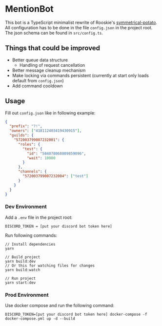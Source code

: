 # MentionBot

This bot is a TypeScript minimalist rewrite of Rooskie's
[symmetrical-potato](https://github.com/GalaxySH/symmetrical-potato). All configuration has to be
done in the file `config.json` in the project root. The json schema can be found in `src/config.ts`.

## Things that could be improved

- Better queue data structure
  - Handling of request cancellation
- Better message cleanup mechanism
- Make locking via commands persistent (currently at start only loads default from `config.json`)
- Add command cooldown

## Usage

Fill out `config.json` like in following example:

```json
{
  "prefix": "?!",
  "owners": ["418112403419430915"],
  "guilds": {
    "572003799007232001": {
      "roles": {
        "test": {
          "id": "584078068809859096",
          "wait": 10000
        }
      },
      "channels": {
        "572003799007232004": ["test"]
      }
    }
  }
}
```

### Dev Environment

Add a `.env` file in the project root:

```env
DISCORD_TOKEN = [put your discord bot token here]
```

Run following commands:

```bsh
// Install dependencies
yarn

// Build project
yarn build:dev
// Or this for watching files for changes
yarn build:watch

// Run project
yarn start:dev
```

### Prod Environment

Use docker compose and run the following command:

```terminal
DISCORD_TOKEN=[put your discord bot token here] docker-compose -f docker-compose.yml up -d --build
```

